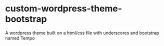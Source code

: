 # custom-wordpress-theme-bootstrap
A wordpress theme built on a html/css file with underscores and bootstrap named Tempo
